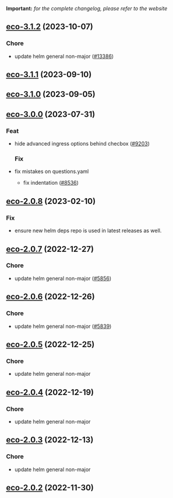**Important:**
*for the complete changelog, please refer to the website*




## [eco-3.1.2](https://github.com/succelle/charts/compare/eco-3.1.1...eco-3.1.2) (2023-10-07)

### Chore

- update helm general non-major ([#13386](https://github.com/succelle/charts/issues/13386))
  
  


## [eco-3.1.1](https://github.com/succelle/charts/compare/eco-3.1.0...eco-3.1.1) (2023-09-10)




## [eco-3.1.0](https://github.com/succelle/charts/compare/eco-3.0.0...eco-3.1.0) (2023-09-05)






## [eco-3.0.0](https://github.com/succelle/charts/compare/eco-2.0.8...eco-3.0.0) (2023-07-31)

### Feat

- hide advanced ingress options behind checbox ([#9203](https://github.com/succelle/charts/issues/9203))
  
  ### Fix

- fix mistakes on questions.yaml
  - fix indentation ([#8536](https://github.com/succelle/charts/issues/8536))
  
  


## [eco-2.0.8](https://github.com/succelle/charts/compare/deconz-10.0.14...eco-2.0.8) (2023-02-10)

### Fix

- ensure new helm deps repo is used in latest releases as well.
  
  


## [eco-2.0.7](https://github.com/succelle/charts/compare/truecommand-13.0.6...eco-2.0.7) (2022-12-27)

### Chore

- update helm general non-major ([#5856](https://github.com/succelle/charts/issues/5856))
  
  


## [eco-2.0.6](https://github.com/succelle/charts/compare/minecraft-bungeecord-3.0.5...eco-2.0.6) (2022-12-26)

### Chore

- update helm general non-major ([#5839](https://github.com/succelle/charts/issues/5839))
  
  


## [eco-2.0.5](https://github.com/succelle/charts/compare/deconz-10.0.7...eco-2.0.5) (2022-12-25)

### Chore

- update helm general non-major
  
  


## [eco-2.0.4](https://github.com/succelle/charts/compare/cstrikeconditionzero-2.0.3...eco-2.0.4) (2022-12-19)

### Chore

- update helm general non-major
  
  


## [eco-2.0.3](https://github.com/succelle/charts/compare/deconz-10.0.4...eco-2.0.3) (2022-12-13)

### Chore

- update helm general non-major
  
  


## [eco-2.0.2](https://github.com/succelle/charts/compare/doublecommander-6.0.1...eco-2.0.2) (2022-11-30)



